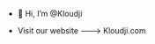 - 👋 Hi, I’m @Kloudji

- Visit our website ---> Kloudji.com


<!---
Kloudji/Kloudji is a ✨ special ✨ repository because its `README.md` (this file) appears on your GitHub profile.
You can click the Preview link to take a look at your changes.
--->
